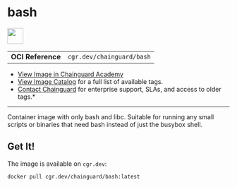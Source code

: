 <!--monopod:start-->
# bash

<!--url:start-->
<a href="https://www.gnu.org/software/bash/">
<!--logo:start-->
  <img src="https://storage.googleapis.com/chainguard-academy/logos/bash/logo.svg" width="36px" height="36px" />
<!--logo:end-->
</a>
<!--url:end-->

| | |
| - | - |
| **OCI Reference** | `cgr.dev/chainguard/bash` |

* [View Image in Chainguard Academy](https://edu.chainguard.dev/chainguard/chainguard-images/reference/bash/overview/)
* [View Image Catalog](https://console.enforce.dev/images/catalog) for a full list of available tags.
* [Contact Chainguard](https://www.chainguard.dev/chainguard-images) for enterprise support, SLAs, and access to older tags.*
---
<!--monopod:end-->

<!--overview:start-->
Container image with only bash and libc. Suitable for running any small scripts or binaries that need bash instead of just the busybox shell.
<!--overview:end-->

<!--getting:start-->
## Get It!
The image is available on `cgr.dev`:

```
docker pull cgr.dev/chainguard/bash:latest
```
<!--getting:end-->

<!--body:start-->
<!--body:end-->
